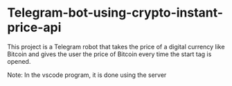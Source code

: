 # Telegram-bot-using-crypto-instant-price-api
This project is a Telegram robot that takes the price of a digital currency like Bitcoin and gives the user the price of Bitcoin every time the start tag is opened.

Note: In the vscode program, it is done using the server
